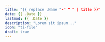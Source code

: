 ```yaml
---
title: "{{ replace .Name "-" " " | title }}"
date: {{ .Date }}
lastmod: {{ .Date }}
description: "Lorem sit ipsum..."
icon: "ti-file"
draft: true
---
```


